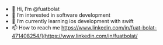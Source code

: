 - 👋 Hi, I’m @fuatbolat
- 👀 I’m interested in software development
- 🌱 I’m currently learning ios development with swift
- 📫 How to reach me https://www.linkedin.com/in/fuat-bolat-471408254/](https://www.linkedin.com/in/fuatbolat/

<!---
fuatbolat/fuatbolat is a ✨ special ✨ repository because its `README.md` (this file) appears on your GitHub profile.
You can click the Preview link to take a look at your changes.
--->
